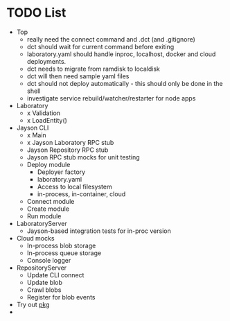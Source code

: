 # TODO List

* Top
  * really need the connect command and .dct (and .gitignore)
  * dct should wait for current command before exiting
  * laboratory.yaml should handle inproc, localhost, docker and cloud deployments.
  * dct needs to migrate from ramdisk to localdisk
  * dct will then need sample yaml files
  * dct should not deploy automatically - this should only be done in the shell
  * investigate service rebuild/watcher/restarter for node apps
* Laboratory
  * x Validation
  * x LoadEntity()
* Jayson CLI
  * x Main
  * x Jayson Laboratory RPC stub
  * Jayson Repository RPC stub
  * Jayson RPC stub mocks for unit testing
  * Deploy module
    * Deployer factory
    * laboratory.yaml
    * Access to local filesystem
    * in-process, in-container, cloud
  * Connect module
  * Create module
  * Run module
* LaboratoryServer
  * Jayson-based integration tests for in-proc version
* Cloud mocks
  * In-process blob storage
  * In-process queue storage
  * Console logger
* RepositoryServer
  * Update CLI connect
  * Update blob
  * Crawl blobs
  * Register for blob events
* Try out [pkg](https://www.npmjs.com/package/pkg)
* 